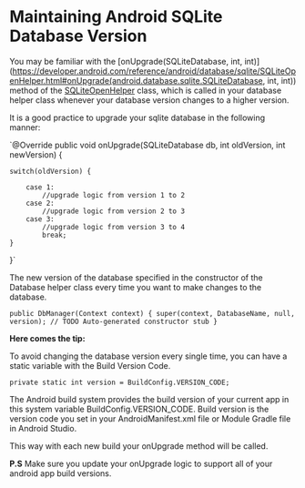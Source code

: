 # Maintaining Android SQLite Database Version

You may be familiar with the [onUpgrade(SQLiteDatabase, int, int)](https://developer.android.com/reference/android/database/sqlite/SQLiteOpenHelper.html#onUpgrade(android.database.sqlite.SQLiteDatabase, int, int)) method of the [SQLiteOpenHelper](https://developer.android.com/reference/android/database/sqlite/SQLiteOpenHelper.html) class, which is called in your database helper class whenever your database version changes to a higher version.

It is a good practice to upgrade your sqlite database in the following manner:

`@Override
public void onUpgrade(SQLiteDatabase db, int oldVersion, int newVersion) {

    switch(oldVersion) {

        case 1:
            //upgrade logic from version 1 to 2
        case 2:
            //upgrade logic from version 2 to 3
        case 3:
            //upgrade logic from version 3 to 4
            break;
    }
}`

The new version of the database specified in the constructor of the Database helper class every time you want to make changes to the database.

`public DbManager(Context context) {
   super(context, DatabaseName, null, version);
   // TODO Auto-generated constructor stub
}`

**Here comes the tip:**

To avoid changing the database version every single time, you can have a static variable with the Build Version Code.

`private static int version = BuildConfig.VERSION_CODE;`

The Android build system provides the build version of your current app in this system variable BuildConfig.VERSION_CODE. Build version is the version code you set in your AndroidManifest.xml file or Module Gradle file in Android Studio.

This way with each new build your onUpgrade method will be called.

**P.S** Make sure you update your onUpgrade logic to support all of your android app build versions.